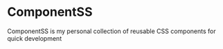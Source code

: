 ComponentSS
===========

ComponentSS is my personal collection of reusable CSS components for quick development